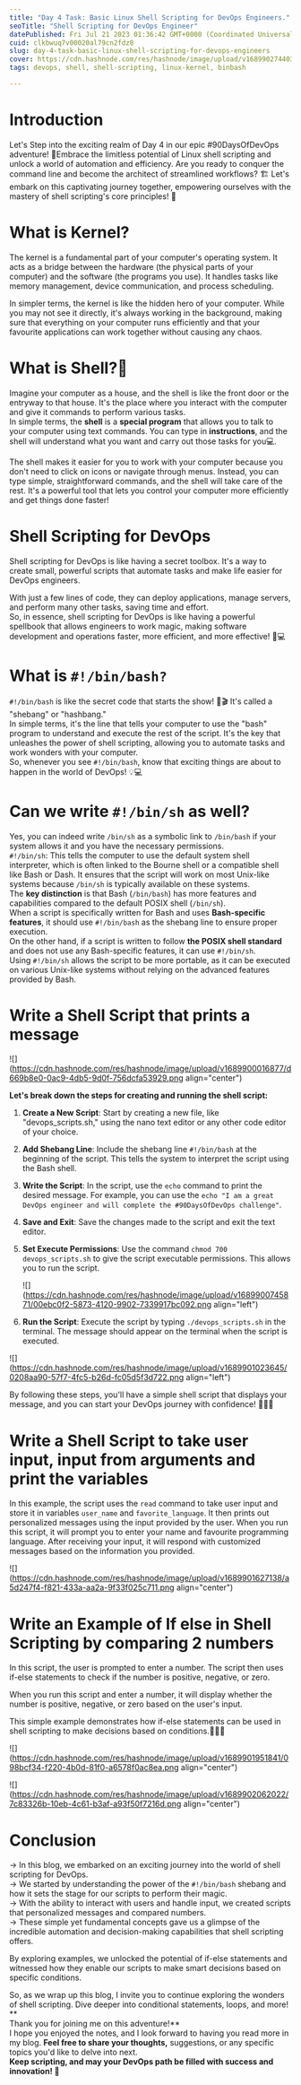 ```yaml
---
title: "Day 4 Task: Basic Linux Shell Scripting for DevOps Engineers."
seoTitle: "Shell Scripting for DevOps Engineer"
datePublished: Fri Jul 21 2023 01:36:42 GMT+0000 (Coordinated Universal Time)
cuid: clkbwuq7v00020al79cn2fdz8
slug: day-4-task-basic-linux-shell-scripting-for-devops-engineers
cover: https://cdn.hashnode.com/res/hashnode/image/upload/v1689902744034/1c510a9f-fe7f-44f0-b2c3-e94fe2790028.png
tags: devops, shell, shell-scripting, linux-kernel, binbash

---
```


# Introduction

Let's Step into the exciting realm of Day 4 in our epic #90DaysOfDevOps adventure! 🚀Embrace the limitless potential of Linux shell scripting and unlock a world of automation and efficiency. Are you ready to conquer the command line and become the architect of streamlined workflows? 🏗️ Let's embark on this captivating journey together, empowering ourselves with the mastery of shell scripting's core principles! 🌟

# What is Kernel?

The kernel is a fundamental part of your computer's operating system. It acts as a bridge between the hardware (the physical parts of your computer) and the software (the programs you use). It handles tasks like memory management, device communication, and process scheduling.

In simpler terms, the kernel is like the hidden hero of your computer. While you may not see it directly, it's always working in the background, making sure that everything on your computer runs efficiently and that your favourite applications can work together without causing any chaos.

# What is Shell?🐚

Imagine your computer as a house, and the shell is like the front door or the entryway to that house. It's the place where you interact with the computer and give it commands to perform various tasks.  
In simple terms, the **shell** is a **special program** that allows you to talk to your computer using text commands. You can type in **instructions**, and the shell will understand what you want and carry out those tasks for you💻.

The shell makes it easier for you to work with your computer because you don't need to click on icons or navigate through menus. Instead, you can type simple, straightforward commands, and the shell will take care of the rest. It's a powerful tool that lets you control your computer more efficiently and get things done faster!

# Shell Scripting for DevOps

Shell scripting for DevOps is like having a secret toolbox. It's a way to create small, powerful scripts that automate tasks and make life easier for DevOps engineers.

With just a few lines of code, they can deploy applications, manage servers, and perform many other tasks, saving time and effort.  
So, in essence, shell scripting for DevOps is like having a powerful spellbook that allows engineers to work magic, making software development and operations faster, more efficient, and more effective! 🚀💻

# What is `#!/bin/bash?`

`#!/bin/bash` is like the secret code that starts the show! 🚀🎬 It's called a "shebang" or "hashbang."  
In simple terms, it's the line that tells your computer to use the "bash" program to understand and execute the rest of the script. It's the key that unleashes the power of shell scripting, allowing you to automate tasks and work wonders with your computer.  
So, whenever you see `#!/bin/bash`, know that exciting things are about to happen in the world of DevOps! 💡💻

# **Can we write** `#!/bin/sh` **as well?**

Yes, you can indeed write `/bin/sh` as a symbolic link to `/bin/bash` if your system allows it and you have the necessary permissions.  
`#!/bin/sh`: This tells the computer to use the default system shell interpreter, which is often linked to the Bourne shell or a compatible shell like Bash or Dash. It ensures that the script will work on most Unix-like systems because `/bin/sh` is typically available on these systems.  
The **key distinction** is that Bash (`/bin/bash`) has more features and capabilities compared to the default POSIX shell (`/bin/sh`).  
When a script is specifically written for Bash and uses **Bash-specific features**, it should use `#!/bin/bash` as the shebang line to ensure proper execution.  
On the other hand, if a script is written to follow **the POSIX shell standard** and does not use any Bash-specific features, it can use `#!/bin/sh`.  
Using `#!/bin/sh` allows the script to be more portable, as it can be executed on various Unix-like systems without relying on the advanced features provided by Bash.

# Write a Shell Script that prints a message

![](https://cdn.hashnode.com/res/hashnode/image/upload/v1689900016877/d669b8e0-0ac9-4db5-9d0f-756dcfa53929.png align="center")

**Let's break down the steps for creating and running the shell script:**

1. **Create a New Script**: Start by creating a new file, like "devops\_scripts.sh," using the nano text editor or any other code editor of your choice.
    
2. **Add Shebang Line**: Include the shebang line `#!/bin/bash` at the beginning of the script. This tells the system to interpret the script using the Bash shell.
    
3. **Write the Script**: In the script, use the `echo` command to print the desired message. For example, you can use the `echo "I am a great DevOps engineer and will complete the #90DaysOfDevOps challenge"`.
    
4. **Save and Exit**: Save the changes made to the script and exit the text editor.
    
5. **Set Execute Permissions**: Use the command `chmod 700 devops_scripts.sh` to give the script executable permissions. This allows you to run the script.
    
    ![](https://cdn.hashnode.com/res/hashnode/image/upload/v1689900745871/00ebc0f2-5873-4120-9902-7339917bc092.png align="left")
    
6. **Run the Script**: Execute the script by typing `./devops_scripts.sh` in the terminal. The message should appear on the terminal when the script is executed.
    

![](https://cdn.hashnode.com/res/hashnode/image/upload/v1689901023645/0208aa90-57f7-4fc5-b26d-fc05d5f3d722.png align="left")

By following these steps, you'll have a simple shell script that displays your message, and you can start your DevOps journey with confidence! 🚀👩‍💻

# Write a Shell Script to take user input, input from arguments and print the variables

In this example, the script uses the `read` command to take user input and store it in variables `user_name` and `favorite_language`. It then prints out personalized messages using the input provided by the user. When you run this script, it will prompt you to enter your name and favourite programming language. After receiving your input, it will respond with customized messages based on the information you provided.

![](https://cdn.hashnode.com/res/hashnode/image/upload/v1689901627138/a5d247f4-f821-433a-aa2a-9f33f025c711.png align="center")

# Write an Example of If else in Shell Scripting by comparing 2 numbers

In this script, the user is prompted to enter a number. The script then uses if-else statements to check if the number is positive, negative, or zero.

When you run this script and enter a number, it will display whether the number is positive, negative, or zero based on the user's input.

This simple example demonstrates how if-else statements can be used in shell scripting to make decisions based on conditions.🧮📝🚀

![](https://cdn.hashnode.com/res/hashnode/image/upload/v1689901951841/098bcf34-f220-4b0d-81f0-a6578f0ac8ea.png align="center")

![](https://cdn.hashnode.com/res/hashnode/image/upload/v1689902062022/7c83326b-10eb-4c61-b3af-a93f50f7216d.png align="center")

# **Conclusion**

\-&gt; In this blog, we embarked on an exciting journey into the world of shell scripting for DevOps.  
\-&gt; We started by understanding the power of the `#!/bin/bash` shebang and how it sets the stage for our scripts to perform their magic.  
\-&gt; With the ability to interact with users and handle input, we created scripts that personalized messages and compared numbers.  
\-&gt; These simple yet fundamental concepts gave us a glimpse of the incredible automation and decision-making capabilities that shell scripting offers.

By exploring examples, we unlocked the potential of if-else statements and witnessed how they enable our scripts to make smart decisions based on specific conditions.

So, as we wrap up this blog, I invite you to continue exploring the wonders of shell scripting. Dive deeper into conditional statements, loops, and more!  
\*\*  
Thank you for joining me on this adventure!\*\*  
I hope you enjoyed the notes, and I look forward to having you read more in my blog. **Feel free to share your thoughts,** suggestions, or any specific topics you'd like to delve into next.  
**Keep scripting, and may your DevOps path be filled with success and innovation! 🚀**